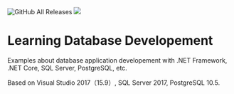 ![GitHub All Releases](https://img.shields.io/github/downloads/SmartLinli/LearningDatabaseDevelopement/total)
![](https://img.shields.io/badge/C#-7.0-blue)

# Learning Database Developement

Examples about database application developement with .NET Framework, .NET Core, SQL Server, PostgreSQL, etc.

Based on Visual Studio 2017（15.9）, SQL Server 2017, PostgreSQL 10.5.


